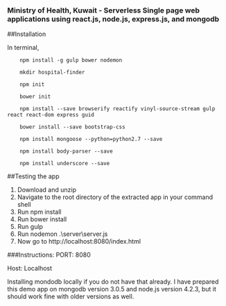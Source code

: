 ### Ministry of Health, Kuwait - Serverless Single page web applications using react.js, node.js, express.js, and mongodb

##Installation

In terminal,

        npm install -g gulp bower nodemon
        
        mkdir hospital-finder
        
        npm init
        
        bower init
        
        npm install --save browserify reactify vinyl-source-stream gulp react react-dom express guid
        
        bower install --save bootstrap-css
        
        npm install mongoose --python=python2.7 --save
        
        npm install body-parser --save
        
        npm install underscore --save
        
##Testing the app

1. Download and unzip
2. Navigate to the root directory of the extracted app in your command shell
3. Run npm install
4. Run bower install
5. Run gulp
6. Run nodemon .\server\server.js
7. Now go to http://localhost:8080/index.html

###Instructions: 
PORT: 8080 

Host: Localhost

Installing mondodb locally if you do not have that already. I have prepared this demo app on mongodb version 3.0.5 and node.js version 4.2.3, but it should work fine with older versions as well.
